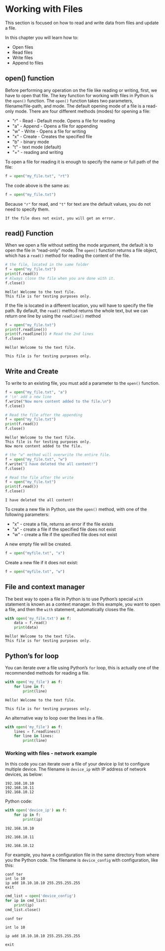 # Working with Files

This section is focused on how to read and write data from files and update a file.

In this chapter you will learn how to:

- Open files
- Read files
- Write files
- Append to files

## open() function

Before performing any operation on the file like reading or writing, first, we have to open that file. The key function for working with files in Python is the `open()` function. The `open()` function takes two parameters, filename/file-path, and mode. The default opening mode of a file is a read-only mode. There are four different methods (modes) for opening a file:

- "r" - Read - Default mode. Opens a file for reading
- "a" - Append - Opens a file for appending
- "w" - Write - Opens a file for writing
- "x" - Create - Creates the specified file
- "b" - binary mode
- "t" - text mode (default)
- "+" - reading and writing

To open a file for reading it is enough to specify the name or full path of the file:

```py
f = open("my_file.txt", "rt")
```

The code above is the same as:

```py
f = open("my_file.txt")
```

Because `"r"` for read, and `"t"` for text are the default values, you do not need to specify them.

```{Note}
If the file does not exist, you will get an error.
```

## read() Function

When we open a file without setting the mode argument, the default is to open the file in “read-only” mode. The `open()` function returns a file object, which has a `read()` method for reading the content of the file.

```py
# the file, located in the same folder
f = open("my_file.txt")
print(f.read())
# Always close the file when you are done with it.
f.close()
```

```console
Hello! Welcome to the text file.
This file is for testing purposes only.
```

If the file is located in a different location, you will have to specify the file path. By default, the `read()` method returns the whole text, but we can return one line by using the `readline()` method

```py
f = open("my_file.txt")
print(f.readline())
print(f.readline()) # Read the 2nd lines
f.close()
```

```console
Hello! Welcome to the text file.

This file is for testing purposes only.
```

## Write and Create

To write to an existing file, you must add a parameter to the `open()` function.

```py
f = open("my_file.txt", "a")
# '\n' add a new line 
f.write("Now more content added to the file.\n") 
f.close()

# Read the file after the appending
f = open("my_file.txt")
print(f.read())
f.close()
```

```console
Hello! Welcome to the text file.
This file is for testing purposes only.
Now more content added to the file.
```

```py
# the "w" method will overwrite the entire file.
f = open("my_file.txt", "w")
f.write("I have deleted the all content!")
f.close()

# Read the file after the write
f = open("my_file.txt")
print(f.read())
f.close()
```

```console
I have deleted the all content!
```

To create a new file in Python, use the `open()` method, with one of the following parameters:

- "x" - create a file, returns an error if the file exists
- "a" - create a file if the specified file does not exist
- "w" - create a file if the specified file does not exist

A new empty file will be created.

```py
f = open("myfile.txt", "x")
```

Create a new file if it does not exist:

```py
f = open("myfile.txt", "w")
```

## File and context manager

The best way to open a file in Python is to use Python’s special `with` statement is known as a context manager. In this example, you want to open a file, and then the `with` statement, automatically closes the file.

```py
with open('my_file.txt') as f:
    data = f.read()
    print(data)
```

```console
Hello! Welcome to the text file.
This file is for testing purposes only.
```

## Python’s for loop

You can iterate over a file using Python’s `for` loop, this is actually one of the recommended methods for reading a file.

```py
with open('my_file') as f:
    for line in f:
        print(line)
```

```console
Hello! Welcome to the text file.

This file is for testing purposes only.
```

An alternative way to loop over the lines in a file.

```py
with open('my_file') as f:
    lines = f.readlines()
    for line in lines:
        print(line)
```

### Working with files - network example

In this code you can iterate over a file of your device ip list to configure multiple device. The filename is `device_ip` with IP address of network devices, as below:

```console
192.168.10.10
192.168.10.11
192.168.10.12
```

Python code:

```py
with open('device_ip') as f:
    for ip in f:
        print(ip)
```

```console
192.168.10.10

192.168.10.11

192.168.10.12
```

For example, you have a configuration file in the same directory from where you the Python code. The filename is `device_config` with configuration, like this:

```cosole
conf ter
int lo 10
ip add 10.10.10.10 255.255.255.255
exit
```

```py
cmd_list = open('device_config')
for ip in cmd_list:
    print(ip)
cmd_list.close()
```

```console
conf ter

int lo 10

ip add 10.10.10.10 255.255.255.255

exit
```
